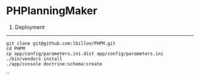 PHPlanningMaker
===============
1) Deployment
-------------
```
git clone git@github.com:lbillon/PHPM.git  
cd PHPM  
cp app/config/parameters.ini.dist app/config/parameters.ini  
./bin/vendors install  
./app/console doctrine:schema:create
```  





``
